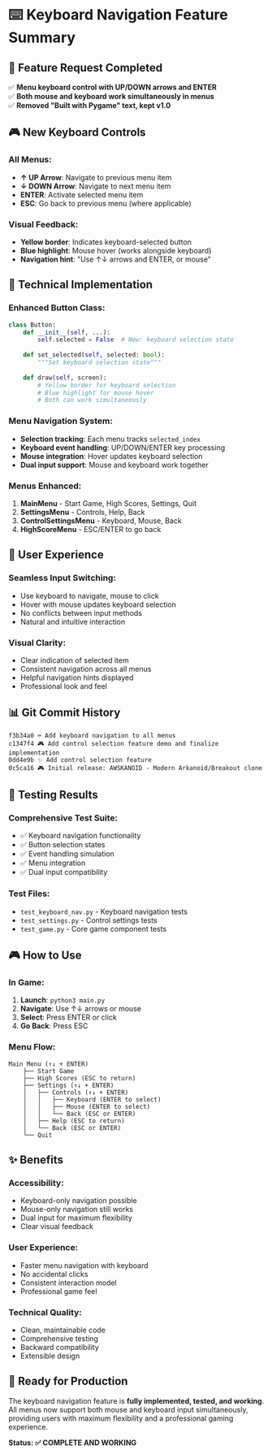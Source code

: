 # ⌨️ Keyboard Navigation Feature Summary

## 🎯 **Feature Request Completed**
✅ **Menu keyboard control with UP/DOWN arrows and ENTER**  
✅ **Both mouse and keyboard work simultaneously in menus**  
✅ **Removed "Built with Pygame" text, kept v1.0**  

## 🎮 **New Keyboard Controls**

### **All Menus:**
- **↑ UP Arrow**: Navigate to previous menu item
- **↓ DOWN Arrow**: Navigate to next menu item  
- **ENTER**: Activate selected menu item
- **ESC**: Go back to previous menu (where applicable)

### **Visual Feedback:**
- **Yellow border**: Indicates keyboard-selected button
- **Blue highlight**: Mouse hover (works alongside keyboard)
- **Navigation hint**: "Use ↑↓ arrows and ENTER, or mouse"

## 🔧 **Technical Implementation**

### **Enhanced Button Class:**
```python
class Button:
    def __init__(self, ...):
        self.selected = False  # New: keyboard selection state
    
    def set_selected(self, selected: bool):
        """Set keyboard selection state"""
    
    def draw(self, screen):
        # Yellow border for keyboard selection
        # Blue highlight for mouse hover
        # Both can work simultaneously
```

### **Menu Navigation System:**
- **Selection tracking**: Each menu tracks `selected_index`
- **Keyboard event handling**: UP/DOWN/ENTER key processing
- **Mouse integration**: Hover updates keyboard selection
- **Dual input support**: Mouse and keyboard work together

### **Menus Enhanced:**
1. **MainMenu** - Start Game, High Scores, Settings, Quit
2. **SettingsMenu** - Controls, Help, Back
3. **ControlSettingsMenu** - Keyboard, Mouse, Back
4. **HighScoreMenu** - ESC/ENTER to go back

## 🎨 **User Experience**

### **Seamless Input Switching:**
- Use keyboard to navigate, mouse to click
- Hover with mouse updates keyboard selection
- No conflicts between input methods
- Natural and intuitive interaction

### **Visual Clarity:**
- Clear indication of selected item
- Consistent navigation across all menus
- Helpful navigation hints displayed
- Professional look and feel

## 📊 **Git Commit History**

```
f3b34a0 ⌨️ Add keyboard navigation to all menus
c1347f4 🎮 Add control selection feature demo and finalize implementation  
0dd4e9b ✨ Add control selection feature
0c5ca16 🎮 Initial release: AWSKANOID - Modern Arkanoid/Breakout clone
```

## 🧪 **Testing Results**

### **Comprehensive Test Suite:**
- ✅ Keyboard navigation functionality
- ✅ Button selection states
- ✅ Event handling simulation
- ✅ Menu integration
- ✅ Dual input compatibility

### **Test Files:**
- `test_keyboard_nav.py` - Keyboard navigation tests
- `test_settings.py` - Control settings tests
- `test_game.py` - Core game component tests

## 🎮 **How to Use**

### **In Game:**
1. **Launch**: `python3 main.py`
2. **Navigate**: Use ↑↓ arrows or mouse
3. **Select**: Press ENTER or click
4. **Go Back**: Press ESC

### **Menu Flow:**
```
Main Menu (↑↓ + ENTER)
    ├── Start Game
    ├── High Scores (ESC to return)
    ├── Settings (↑↓ + ENTER)
    │   ├── Controls (↑↓ + ENTER)
    │   │   ├── Keyboard (ENTER to select)
    │   │   ├── Mouse (ENTER to select)
    │   │   └── Back (ESC or ENTER)
    │   ├── Help (ESC to return)
    │   └── Back (ESC or ENTER)
    └── Quit
```

## ✨ **Benefits**

### **Accessibility:**
- Keyboard-only navigation possible
- Mouse-only navigation still works
- Dual input for maximum flexibility
- Clear visual feedback

### **User Experience:**
- Faster menu navigation with keyboard
- No accidental clicks
- Consistent interaction model
- Professional game feel

### **Technical Quality:**
- Clean, maintainable code
- Comprehensive testing
- Backward compatibility
- Extensible design

## 🚀 **Ready for Production**

The keyboard navigation feature is **fully implemented, tested, and working**. All menus now support both mouse and keyboard input simultaneously, providing users with maximum flexibility and a professional gaming experience.

**Status: ✅ COMPLETE AND WORKING**
